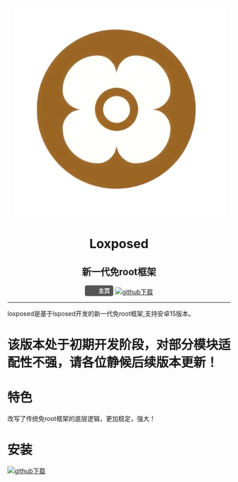 <div align="center">

<img src="1750001016267.png">

# Loxposed
## 新一代免root框架

<a href="https://github.com/dotcog" 
   style="display: inline-flex; align-items: center; background: #555; color: white; border-radius: 4px; padding: 4px 8px; text-decoration: none; font-family: -apple-system, BlinkMacSystemFont, 'Segoe UI', sans-serif; font-size: 13px; font-weight: 600; box-shadow: 0 1px 3px rgba(0,0,0,0.1);">
  <img src="https://avatars.githubusercontent.com/u/193598498?v=4" 
       style="height: 16px; width: 16px; border-radius: 3px; margin-right: 6px; object-fit: cover;">
  <span style="line-height: 16px;">主页</span>
</a>
[![github下载](https://img.shields.io/badge/github-下载-informational?logo=github)](https://github.com/dotcog/Loxposed/releases)

</div>

---
loxposed是基于lsposed开发的新一代免root框架,支持安卓15版本。

# 该版本处于初期开发阶段，对部分模块适配性不强，请各位静候后续版本更新！


# 特色
改写了传统免root框架的底层逻辑，更加稳定，强大！
#
# 安装                                     
[![github下载](https://img.shields.io/badge/github-下载-informational?logo=github)](https://github.com/dotcog/Loxposed/releases)

